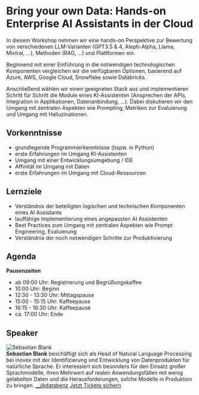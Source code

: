 # Bring your own Data: Hands-on Enterprise AI Assistants in der Cloud
In diesem Workshop nehmen wir eine hands-on Perspektive zur Bewertung von
verschiedenen LLM-Varianten (GPT3.5 & 4, Aleph-Alpha, Llama, Mixtral, …),
Methoden (RAG, …) und Plattformen ein.  
  
Beginnend mit einer Einführung in die notwendigen technologischen Komponenten
vergleichen wir die verfügbaren Optionen, basierend auf Azure, AWS, Google
Cloud, Snowflake sowie Databricks.  
  
Anschließend wählen wir einen geeigneten Stack aus und implementieren Schritt
für Schritt die Module eines KI-Assistenten (Ansprechen der APIs, Integration
in Applikationen, Datenanbindung, …). Dabei diskutieren wir den Umgang mit
zentralen Aspekten wie Prompting, Metriken zur Evaluierung und Umgang mit
Halluzinationen.
## Vorkenntnisse
  * grundlegende Programmierkenntnisse (bspw. in Python)  
  * erste Erfahrungen im Umgang KI-Assistenten  
  * Umgang mit einer Entwicklungsumgebung / IDE  
  * Affinität im Umgang mit Daten  
  * erste Erfahrungen im Umgang mit Cloud-Ressourcen
  
## Lernziele
  * Verständnis der beteiligten logischen und technischen Komponenten eines AI Assistants  
  * lauffähige Implementierung eines angepassten AI Assistenten  
  * Best Practices zum Umgang mit zentralen Aspekten wie Prompt Engineering, Evaluierung  
  * Verständnis der noch notwendigen Schritte zur Produktivierung
  
## Agenda
**Pausenzeiten**
  * ab 09:00 Uhr: Registrierung und Begrüßungskaffee 
  * 10:00 Uhr: Beginn 
  * 12:30 - 13:30 Uhr: Mittagspause 
  * 15:00 - 15:15 Uhr: Kaffeepause 
  * 16:15 - 16:30 Uhr: Kaffeepause 
  * ca. 17:00 Uhr: Ende
## Speaker
![Sebastian Blank](/common/images/numbers/22304_1.jpg)  
**Sebastian Blank** beschäftigt sich als Head of Natural Language Processing
bei inovex mit der Identifizierung und Entwicklung von Datenprodukten für
natürliche Sprache. Er interessiert sich besonders für den Einsatz großer
Sprachmodelle, ihren Mehrwert auf realen Anwendungsfällen mit wenig gelabelten
Daten und die Herausforderungen, solche Modelle in Produktion zu bringen.
[ __@databenz](https://x.com/databenz)
[Jetzt Tickets sichern](https://data2day.de/tickets.php)